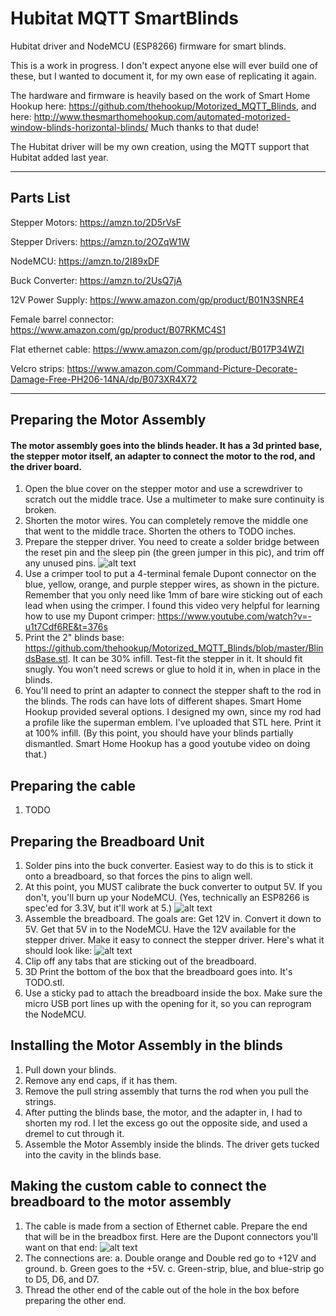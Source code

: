 # Hubitat MQTT SmartBlinds
Hubitat driver and NodeMCU (ESP8266) firmware for smart blinds.

This is a work in progress.  I don't expect anyone else will ever build one of these, but I wanted to document it, for my own ease of replicating it again.

The hardware and firmware is heavily based on the work of Smart Home Hookup here:  https://github.com/thehookup/Motorized_MQTT_Blinds, and here:  http://www.thesmarthomehookup.com/automated-motorized-window-blinds-horizontal-blinds/  Much thanks to that dude!

The Hubitat driver will be my own creation, using the MQTT support that Hubitat added last year.

----------

## Parts List
Stepper Motors: https://amzn.to/2D5rVsF

Stepper Drivers: https://amzn.to/2OZqW1W

NodeMCU: https://amzn.to/2I89xDF

Buck Converter: https://amzn.to/2UsQ7jA

12V Power Supply: https://www.amazon.com/gp/product/B01N3SNRE4

Female barrel connector:  https://www.amazon.com/gp/product/B07RKMC4S1

Flat ethernet cable:  https://www.amazon.com/gp/product/B017P34WZI

Velcro strips:  https://www.amazon.com/Command-Picture-Decorate-Damage-Free-PH206-14NA/dp/B073XR4X72

----------

## Preparing the Motor Assembly

#### The motor assembly goes into the blinds header.  It has a 3d printed base, the stepper motor itself, an adapter to connect the motor to the rod, and the driver board.

1. Open the blue cover on the stepper motor and use a screwdriver to scratch out the middle trace.  Use a multimeter to make sure continuity is broken.
2. Shorten the motor wires.  You can completely remove the middle one that went to the middle trace.  Shorten the others to TODO inches.
3. Prepare the stepper driver.  You need to create a solder bridge between the reset pin and the sleep pin (the green jumper in this pic), and trim off any unused pins.  ![alt text](https://github.com/joelwetzel/Hubitat-MQTT-SmartBlinds/blob/master/SolderBridgeOnDriver.png)
4. Use a crimper tool to put a 4-terminal female Dupont connector on the blue, yellow, orange, and purple stepper wires, as shown in the picture.  Remember that you only need like 1mm of bare wire sticking out of each lead when using the crimper.  I found this video very helpful for learning how to use my Dupont crimper:  https://www.youtube.com/watch?v=-u1t7Cdf6RE&t=376s
5. Print the 2" blinds base:  https://github.com/thehookup/Motorized_MQTT_Blinds/blob/master/BlindsBase.stl.  It can be 30% infill.  Test-fit the stepper in it.  It should fit snugly.  You won't need screws or glue to hold it in, when in place in the blinds.
6. You'll need to print an adapter to connect the stepper shaft to the rod in the blinds.  The rods can have lots of different shapes.  Smart Home Hookup provided several options.  I designed my own, since my rod had a profile like the superman emblem.  I've uploaded that STL here.  Print it at 100% infill.  (By this point, you should have your blinds partially dismantled.  Smart Home Hookup has a good youtube video on doing that.)


## Preparing the cable
1. TODO

## Preparing the Breadboard Unit
1. Solder pins into the buck converter.  Easiest way to do this is to stick it onto a breadboard, so that forces the pins to align well.
2. At this point, you MUST calibrate the buck converter to output 5V.  If you don't, you'll burn up your NodeMCU.  (Yes, technically an ESP8266 is spec'ed for 3.3V, but it'll work at 5.)  ![alt text](https://github.com/joelwetzel/Hubitat-MQTT-SmartBlinds/blob/master/BuckConverter5V.png)
3. Assemble the breadboard.  The goals are:  Get 12V in.  Convert it down to 5V.  Get that 5V in to the NodeMCU.  Have the 12V available for the stepper driver.  Make it easy to connect the stepper driver.  Here's what it should look like:
![alt text](https://github.com/joelwetzel/Hubitat-MQTT-SmartBlinds/blob/master/AssembledBreadboard.jpg)
4. Clip off any tabs that are sticking out of the breadboard.
5. 3D Print the bottom of the box that the breadboard goes into.  It's TODO.stl.
6. Use a sticky pad to attach the breadboard inside the box.  Make sure the micro USB port lines up with the opening for it, so you can reprogram the NodeMCU.

## Installing the Motor Assembly in the blinds
1. Pull down your blinds.
2. Remove any end caps, if it has them.
3. Remove the pull string assembly that turns the rod when you pull the strings.
4. After putting the blinds base, the motor, and the adapter in, I had to shorten my rod.  I let the excess go out the opposite side, and used a dremel to cut through it.
5. Assemble the Motor Assembly inside the blinds.  The driver gets tucked into the cavity in the blinds base.

## Making the custom cable to connect the breadboard to the motor assembly
1. The cable is made from a section of Ethernet cable.  Prepare the end that will be in the breadbox first.  Here are the Dupont connectors you'll want on that end:
![alt text](https://github.com/joelwetzel/Hubitat-MQTT-SmartBlinds/blob/master/ConnectionsOnBreadboard2.jpeg)
2. The connections are:
  a. Double orange and Double red go to +12V and ground.
  b. Green goes to the +5V.
  c. Green-strip, blue, and blue-strip go to D5, D6, and D7.
3. Thread the other end of the cable out of the hole in the box before preparing the other end.
